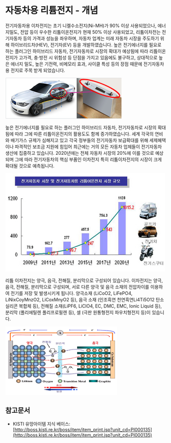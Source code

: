 # 자동차용 리튬전지 - 개념

전기자동차용 이차전지는 초기 니켈수소전지(Ni-MH)가 90% 이상 사용되었으나, 에너지밀도, 전압 등이 우수한 리튬이온전지가 현재 50% 이상 사용되었고, 리튬이차전는 전기자동차 등의 가격과 성능을 좌우하며, 자동차 업계는 미래 자동차 시장을 주도하기 위해 하이브리드차(HEV), 전기차(EV) 등을 개발하였습니다. 높은 전기에너지를 필요로 하는 플러그인 하이브리드 자동차, 전기자동차로 시장의 확대가 예상됨에 따라 리튬이온 전지가 고가격, 충·방전 시 위험성 등 단점을 가지고 있음에도 불구하고, 상대적으로 높은 에너지 밀도, 높은 기전력, 비메모리 효과, 사이클 특성 등의 장점 때문에 전기자동차용 전지로 주목 받게 되었습니다.


![자동차용_리튬전지](./images/자동차용리튬전지_Q1_1_1.PNG)

높은 전기에너지를 필요로 하는 플러그인 하이브리드 자동차, 전기자동차로 시장의 확대됨에 따라 그에 따른 리튬이온전지의
활용도도 함께 증가하였습니다. 세계 각국의 연비와 배기가스 규제가 심해지고 있고 각국 정부들의 전기자동차 보급확대를 위해 세제혜택이나 파격적인 보조금 지원에 힘입어 최근에는 거의 모든 자동차 업체들이 전기자동차 생산에 집중하고 있습니다. 2020년에는 전체 자동차 시장의 20%에 이를 것으로 예상되며 그에 따라 전기자동차의 핵심 부품인 이차전지 특히 리튬이차전지의 시장이 크게 확대될 것으로 예측됩니다.


![NEWSWIRE,_KEC,_전기자동차의_BMS용_파워_모듈_개발](./images/자동차용리튬전지_Q1_1_1_.PNG)


리튬 이차전지는 양극, 음극, 전해질, 분리막으로 구성되어 있습니다. 이차전지는 양극, 음극, 전해질, 분리막으로 구성되며, 서로 다른 양극 및 음극 소재의 전압차이를 이용하여 전기를 저장 및 발생시키게 됩니다. 양극소재 (LiCoO2, LiFePO4, LiNixCoyMnzO2, LiCoxMnyO2 등), 음극 소재 (인조흑연 천연흑연Li4Ti5O12 탄소 실리콘 복합체 등), 전해질 소재(LiPF6, LiClO4, EC, DMC, EMC, Ionic Liquid 등), 분리막 (폴리에틸렌 폴리프로필렌 등), 셀 (극판 원통형전지 파우치형전지 등)이 있습니다.


!["이차전지 개발 현황 및 전망",_교통안전공단_자동차안전연구원](./images/자동차용리튬전지_Q1_1_1__.PNG)


## 참고문서
- KISTI 유망아이템 지식 베이스: [http://boss.kisti.re.kr/boss/item/item_print.jsp?unit_cd=PI000135](http://boss.kisti.re.kr/boss/item/item_print.jsp?unit_cd=PI000135)
